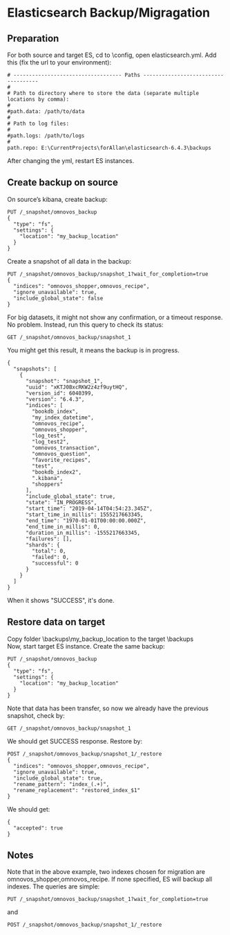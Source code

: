 # Elasticsearch Backup/Migragation

## Preparation
For both source and target ES, cd to \config\, open elasticsearch.yml. Add this (fix the url to your environment): 
```
# ----------------------------------- Paths ------------------------------------
#
# Path to directory where to store the data (separate multiple locations by comma):
#
#path.data: /path/to/data
#
# Path to log files:
#
#path.logs: /path/to/logs
#
path.repo: E:\CurrentProjects\forAllan\elasticsearch-6.4.3\backups
```
After changing the yml, restart ES instances.

## Create backup on source
On source’s kibana, create backup:
```
PUT /_snapshot/omnovos_backup
{
  "type": "fs",
  "settings": {
    "location": "my_backup_location"
  }
}
```

Create a snapshot of all data in the backup:
```
PUT /_snapshot/omnovos_backup/snapshot_1?wait_for_completion=true
{
  "indices": "omnovos_shopper,omnovos_recipe",
  "ignore_unavailable": true,
  "include_global_state": false
}
```

For big datasets, it might not show any confirmation, or a timeout response. No problem. Instead, run this query to check its status:
```
GET /_snapshot/omnovos_backup/snapshot_1
```

You might get this result, it means the backup is in progress. 

```
{
  "snapshots": [
    {
      "snapshot": "snapshot_1",
      "uuid": "xKTJ0BxcRKW2z4zf9uytHQ",
      "version_id": 6040399,
      "version": "6.4.3",
      "indices": [
        "bookdb_index",
        "my_index_datetime",
        "omnovos_recipe",
        "omnovos_shopper",
        "log_test",
        "log_test2",
        "omnovos_transaction",
        "omnovos_question",
        "favorite_recipes",
        "test",
        "bookdb_index2",
        ".kibana",
        "shoppers"
      ],
      "include_global_state": true,
      "state": "IN_PROGRESS",
      "start_time": "2019-04-14T04:54:23.345Z",
      "start_time_in_millis": 1555217663345,
      "end_time": "1970-01-01T00:00:00.000Z",
      "end_time_in_millis": 0,
      "duration_in_millis": -1555217663345,
      "failures": [],
      "shards": {
        "total": 0,
        "failed": 0,
        "successful": 0
      }
    }
  ]
}
```
When it shows "SUCCESS", it's done.

## Restore data on target
Copy folder \backups\my_backup_location to the target \backups\
Now, start target ES instance.
Create the same backup:
```
PUT /_snapshot/omnovos_backup
{
  "type": "fs",
  "settings": {
    "location": "my_backup_location"
  }
}
```
Note that data has been transfer, so now we already have the previous snapshot, check by:
```
GET /_snapshot/omnovos_backup/snapshot_1
```
We should get SUCCESS response.
Restore by:
```
POST /_snapshot/omnovos_backup/snapshot_1/_restore
{
  "indices": "omnovos_shopper,omnovos_recipe",
  "ignore_unavailable": true,
  "include_global_state": true,
  "rename_pattern": "index_(.+)",
  "rename_replacement": "restored_index_$1"
}
```
We should get:
```
{
  "accepted": true
}
```

## Notes
Note that in the above example, two indexes chosen for migration are omnovos_shopper,omnovos_recipe. If none specified, ES will backup all indexes. 
The queries are simple:
```
PUT /_snapshot/omnovos_backup/snapshot_1?wait_for_completion=true
```
and 
```
POST /_snapshot/omnovos_backup/snapshot_1/_restore
```
